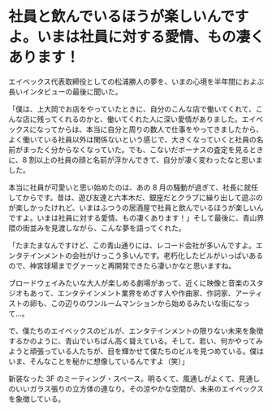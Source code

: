 # 社員と飲んでいるほうが楽しいんですよ。いまは社員に対する愛情、もの凄くあります！

エイベックス代表取締役としての松浦勝人の夢を、いまの心境を半年間におよぶ長いインタビューの最後に聞いた。

「僕は、上大岡でお店をやっていたときに、自分のこんな店で働いてくれて、こんな店に残ってくれるのかと、働いてくれた人に深い愛情がありました。エイベックスになってからは、本当に自分と周りの数人で仕事をやってきましたから、よく働いている社員以外は関係ないという感じで、大きくなっていくと社員の名前がまったく分からなくなっていた。でも、こないだボーナスの査定を見るときに、8 割以上の社員の顔と名前が浮かんできて、自分が凄く変わったなと思いました。

本当に社員が可愛いと思い始めたのは、あの 8 月の騒動が過ぎて、社長に就任してからです。昔は、遊び友達と六本木だ、銀座だとクラブに繰り出して遊ぶのが楽しかったけれど、いまはふつうの居酒屋で社員と飲んでいるほうが楽しいんですよ。いまは社員に対する愛情、もの凄くあります！」そして最後に、青山界隈の街並みを見渡しながら、こんな夢を語ってくれた。

「たまたまなんですけど、この青山通りには、レコード会社が多いんですよ。エンタテインメントの会社がけっこう多いんです。老朽化したビルがいっぱいあるので、神宮球場までグァーッと再開発できたら凄いかなと思いますね。

ブロードウェイみたいな大人が楽しめる劇場があって、近くに映像と音楽のスタジオもあって、エンタテインメント業界をめざす人や作曲家、作詞家、アーティストの卵も、この辺りのワンルームマンションから始めるみたいな街になって...。

で、僕たちのエイベックスのビルが、エンタテインメントの限りない未来を象徴するかのように、青山でいちばん高く聳えている。そして、若い、何かやってみようと頑張っている人たちが、目を輝かせて僕たちのビルを見つめている。僕はいま、そんなことを秘かに想像しているんですよ（笑）」

新装なった 3F のミーティング・スペース。明るくて、風通しがよくて、見通しのいいガラス張りの立方体の連なり。その涼やかな空間が、未来のエイベックスを象徴している。
